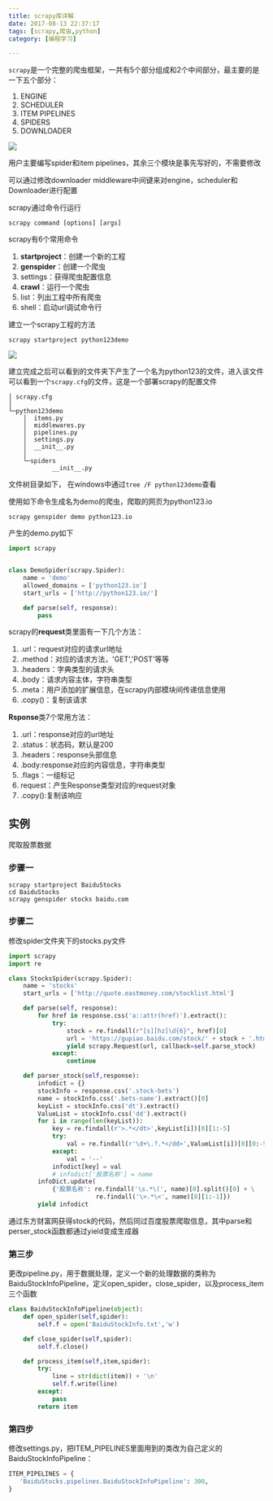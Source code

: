 ```yaml
---
title: scrapy库详解
date: 2017-08-13 22:37:17
tags: [scrapy,爬虫,python]
category: [编程学习]

---
```




`scrapy`是一个完整的爬虫框架，一共有5个部分组成和2个中间部分，最主要的是一下五个部分：

1. ENGINE
2. SCHEDULER
3. ITEM PIPELINES
4. SPIDERS
5. DOWNLOADER

![](http://ooi9t4tvk.bkt.clouddn.com/17-8-14/88536273.jpg)

用户主要编写spider和item pipelines，其余三个模块是事先写好的，不需要修改

可以通过修改downloader middleware中间键来对engine，scheduler和Downloader进行配置

scrapy通过命令行运行

```
scrapy command [options] [args]
```

scrapy有6个常用命令

1. **startproject**：创建一个新的工程
2. **genspider**：创建一个爬虫
3. settings：获得爬虫配置信息
4. **crawl**：运行一个爬虫
5. list：列出工程中所有爬虫
6. shell：启动url调试命令行

建立一个scrapy工程的方法

```
scrapy startproject python123demo
```

![](http://ooi9t4tvk.bkt.clouddn.com/17-8-14/62349910.jpg)

建立完成之后可以看到的文件夹下产生了一个名为python123的文件，进入该文件可以看到一个`scrapy.cfg`的文件，这是一个部署scrapy的配置文件

```
│ scrapy.cfg
│
└─python123demo
    │  items.py
    │  middlewares.py
    │  pipelines.py
    │  settings.py
    │  __init__.py
    │
    └─spiders
            __init__.py
```

文件树目录如下， 在windows中通过`tree /F python123demo`查看



使用如下命令生成名为demo的爬虫，爬取的网页为python123.io

`scrapy genspider demo python123.io`

产生的demo.py如下

```python
import scrapy


class DemoSpider(scrapy.Spider):
    name = 'demo'
    allowed_domains = ['python123.io']
    start_urls = ['http://python123.io/']

    def parse(self, response):
        pass
```



scrapy的**request**类里面有一下几个方法：

1. .url：request对应的请求url地址
2. .method：对应的请求方法，'GET','POST'等等
3. .headers：字典类型的请求头
4. .body：请求内容主体，字符串类型
5. .meta：用户添加的扩展信息，在scrapy内部模块间传递信息使用
6. .copy()：复制该请求



**Rsponse**类7个常用方法：

1. .url：response对应的url地址
2. .status：状态码，默认是200
3. .headers：response头部信息
4. .body:response对应的内容信息，字符串类型
5. .flags：一组标记
6. request：产生Response类型对应的request对象
7. .copy():复制该响应




## 实例

爬取股票数据

### 步骤一

```shell
scrapy startproject BaiduStocks
cd BaiduStocks
scrapy genspider stocks baidu.com
```

### 步骤二

修改spider文件夹下的stocks.py文件

```python
import scrapy
import re

class StocksSpider(scrapy.Spider):
    name = 'stocks'
    start_urls = ['http://quote.eastmoney.com/stocklist.html']

    def parse(self, response):
        for href in response.css('a::attr(href)').extract():
            try:
                stock = re.findall(r"[s][hz]\d{6}", href)[0]
                url = 'https://gupiao.baidu.com/stock/' + stock + '.html'
                yield scrapy.Request(url, callback=self.parse_stock)
            except:
                continue

    def parser_stock(self,response):
        infodict = {}
        stockInfo = response.css('.stock-bets')
        name = stockInfo.css('.bets-name').extract()[0]
        keyList = stockInfo.css('dt').extract()
        ValueList = stockInfo.css('dd').extract()
        for i in range(len(keyList)):
            key = re.findall(r'>.*</dt>',keyList[i])[0][1:-5]
            try:
                val = re.findall(r'\d+\.?.*</dd>',ValueList[i])[0][0:-5]
            except:
                val = '--'
            infodict[key] = val
            # infodict['股票名称'] = name
        infoDict.update(
            {'股票名称': re.findall('\s.*\(', name)[0].split()[0] + \
                        re.findall('\>.*\<', name)[0][1:-1]})
        yield infodict
```

通过东方财富网获得stock的代码，然后同过百度股票爬取信息，其中parse和perser_stock函数都通过yield变成生成器

### 第三步

更改pipeline.py，用于数据处理，定义一个新的处理数据的类称为BaiduStockInfoPipeline，定义open_spider，close_spider，以及process_item三个函数

```python
class BaiduStockInfoPipeline(object):
    def open_spider(self,spider):
        self.f = open('BaiduStockInfo.txt','w')

    def close_spider(self,spider):
        self.f.close()

    def process_item(self,item,spider):
        try:
            line = str(dict(item)) + '\n'
            self.f.write(line)
        except:
            pass
        return item
```

### 第四步

修改settings.py，把ITEM_PIPELINES里面用到的类改为自己定义的BaiduStockInfoPipeline：

```python
ITEM_PIPELINES = {
   'BaiduStocks.pipelines.BaiduStockInfoPipeline': 300,
}
```





























